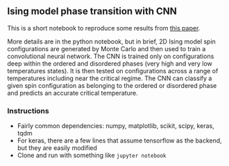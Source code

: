 ## Ising model phase transition with CNN

This is a short notebook to reproduce some results from [this paper](https://arxiv.org/pdf/1605.01735.pdf).

More details are in the python notebook, but in brief, 2D Ising model spin configurations are generated by 
Monte Carlo and then used to train a convolutional neural network. The CNN is trained only on configurations 
deep within the ordered and disordered phases (very high and very low temperatures states). It is then tested 
on configurations across a range of temperatures including near the critical regime. The CNN can classify a given 
spin configuration as belonging to the ordered or disordered phase and predicts an accurate critical temperature.


### Instructions
* Fairly common dependencies: numpy, matplotlib, scikit, scipy, keras, tqdm
* For keras, there are a few lines that assume tensorflow as the backend, but they are easily modified
* Clone and run with something like `jupyter notebook`

